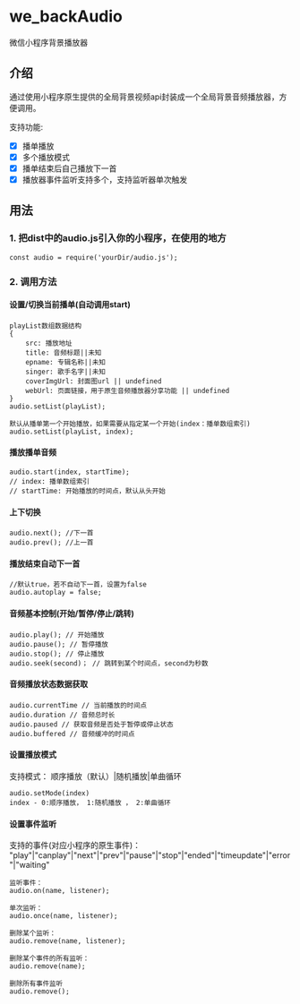 # we_backAudio
微信小程序背景播放器

## 介绍
通过使用小程序原生提供的全局背景视频api封装成一个全局背景音频播放器，方便调用。

支持功能:
- [x] 播单播放
- [x] 多个播放模式
- [x] 播单结束后自己播放下一首
- [x] 播放器事件监听支持多个，支持监听器单次触发

## 用法

### 1. 把dist中的audio.js引入你的小程序，在使用的地方
```
const audio = require('yourDir/audio.js');
```
### 2. 调用方法

#### 设置/切换当前播单(自动调用start)
```
playList数组数据结构 
{
    src: 播放地址
    title: 音频标题||未知
    epname: 专辑名称||未知
    singer: 歌手名字||未知
    coverImgUrl: 封面图url || undefined
    webUrl: 页面链接，用于原生音频播放器分享功能 || undefined
}
audio.setList(playList);

默认从播单第一个开始播放，如果需要从指定某一个开始(index：播单数组索引)
audio.setList(playList, index);
```

#### 播放播单音频
```
audio.start(index, startTime);
// index: 播单数组索引
// startTime: 开始播放的时间点，默认从头开始
```

#### 上下切换
```
audio.next(); //下一首
audio.prev(); //上一首
```
#### 播放结束自动下一首
```
//默认true，若不自动下一首，设置为false
audio.autoplay = false;
```

#### 音频基本控制(开始/暂停/停止/跳转)
```
audio.play(); // 开始播放
audio.pause(); // 暂停播放
audio.stop(); // 停止播放
audio.seek(second)； // 跳转到某个时间点，second为秒数
```

#### 音频播放状态数据获取
```
audio.currentTime // 当前播放的时间点
audio.duration // 音频总时长
audio.paused // 获取音频是否处于暂停或停止状态
audio.buffered // 音频缓冲的时间点
```

#### 设置播放模式
支持模式： 顺序播放（默认）|随机播放|单曲循环
```
audio.setMode(index)
index - 0:顺序播放， 1:随机播放 ， 2:单曲循环
```

#### 设置事件监听
支持的事件(对应小程序的原生事件)：
"play"|"canplay"|"next"|"prev"|"pause"|"stop"|"ended"|"timeupdate"|"error"|"waiting"
```
监听事件：
audio.on(name, listener);

单次监听：
audio.once(name, listener);

删除某个监听：
audio.remove(name, listener);

删除某个事件的所有监听：
audio.remove(name);

删除所有事件监听
audio.remove();
```


